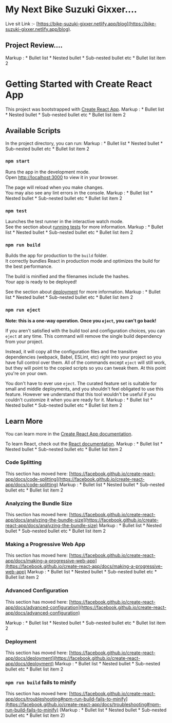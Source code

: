 # My Next Bike Suzuki Gixxer....

Live sit Link :- [https://bike-suzuki-gixxer.netlify.app/blog](https://bike-suzuki-gixxer.netlify.app/blog).


## Project Review....
 Markup : * Bullet list
              * Nested bullet
                  * Sub-nested bullet etc
          * Bullet list item 2

# Getting Started with Create React App

This project was bootstrapped with [Create React App](https://github.com/facebook/create-react-app).
Markup : * Bullet list
              * Nested bullet
                  * Sub-nested bullet etc
          * Bullet list item 2

## Available Scripts

In the project directory, you can run:
Markup : * Bullet list
              * Nested bullet
                  * Sub-nested bullet etc
          * Bullet list item 2

### `npm start`

Runs the app in the development mode.\
Open [http://localhost:3000](http://localhost:3000) to view it in your browser.

The page will reload when you make changes.\
You may also see any lint errors in the console.
Markup : * Bullet list
              * Nested bullet
                  * Sub-nested bullet etc
          * Bullet list item 2

### `npm test`

Launches the test runner in the interactive watch mode.\
See the section about [running tests](https://facebook.github.io/create-react-app/docs/running-tests) for more information.
Markup : * Bullet list
              * Nested bullet
                  * Sub-nested bullet etc
          * Bullet list item 2
### `npm run build`

Builds the app for production to the `build` folder.\
It correctly bundles React in production mode and optimizes the build for the best performance.

The build is minified and the filenames include the hashes.\
Your app is ready to be deployed!

See the section about [deployment](https://facebook.github.io/create-react-app/docs/deployment) for more information.
Markup : * Bullet list
              * Nested bullet
                  * Sub-nested bullet etc
          * Bullet list item 2

### `npm run eject`

**Note: this is a one-way operation. Once you `eject`, you can't go back!**

If you aren't satisfied with the build tool and configuration choices, you can `eject` at any time. This command will remove the single build dependency from your project.

Instead, it will copy all the configuration files and the transitive dependencies (webpack, Babel, ESLint, etc) right into your project so you have full control over them. All of the commands except `eject` will still work, but they will point to the copied scripts so you can tweak them. At this point you're on your own.

You don't have to ever use `eject`. The curated feature set is suitable for small and middle deployments, and you shouldn't feel obligated to use this feature. However we understand that this tool wouldn't be useful if you couldn't customize it when you are ready for it.
Markup : * Bullet list
              * Nested bullet
                  * Sub-nested bullet etc
          * Bullet list item 2

## Learn More

You can learn more in the [Create React App documentation](https://facebook.github.io/create-react-app/docs/getting-started).

To learn React, check out the [React documentation](https://reactjs.org/).
Markup : * Bullet list
              * Nested bullet
                  * Sub-nested bullet etc
          * Bullet list item 2

### Code Splitting

This section has moved here: [https://facebook.github.io/create-react-app/docs/code-splitting](https://facebook.github.io/create-react-app/docs/code-splitting)
Markup : * Bullet list
              * Nested bullet
                  * Sub-nested bullet etc
          * Bullet list item 2

### Analyzing the Bundle Size

This section has moved here: [https://facebook.github.io/create-react-app/docs/analyzing-the-bundle-size](https://facebook.github.io/create-react-app/docs/analyzing-the-bundle-size)
Markup : * Bullet list
              * Nested bullet
                  * Sub-nested bullet etc
          * Bullet list item 2

### Making a Progressive Web App

This section has moved here: [https://facebook.github.io/create-react-app/docs/making-a-progressive-web-app](https://facebook.github.io/create-react-app/docs/making-a-progressive-web-app)
Markup : * Bullet list
              * Nested bullet
                  * Sub-nested bullet etc
          * Bullet list item 2

### Advanced Configuration

This section has moved here: [https://facebook.github.io/create-react-app/docs/advanced-configuration](https://facebook.github.io/create-react-app/docs/advanced-configuration)

Markup : * Bullet list
              * Nested bullet
                  * Sub-nested bullet etc
          * Bullet list item 2
### Deployment

This section has moved here: [https://facebook.github.io/create-react-app/docs/deployment](https://facebook.github.io/create-react-app/docs/deployment)
Markup : * Bullet list
              * Nested bullet
                  * Sub-nested bullet etc
          * Bullet list item 2

### `npm run build` fails to minify

This section has moved here: [https://facebook.github.io/create-react-app/docs/troubleshooting#npm-run-build-fails-to-minify](https://facebook.github.io/create-react-app/docs/troubleshooting#npm-run-build-fails-to-minify)
(Markup : * Bullet list
              * Nested bullet
                  * Sub-nested bullet etc
          * Bullet list item 2)



